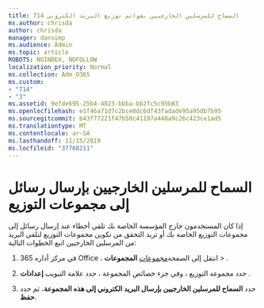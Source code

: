 ```yaml
---
title: 714 السماح للمرسلين الخارجيين بقوائم توزيع البريد الكتروني
ms.author: chrisda
author: chrisda
manager: dansimp
ms.audience: Admin
ms.topic: article
ROBOTS: NOINDEX, NOFOLLOW
localization_priority: Normal
ms.collection: Adm_O365
ms.custom:
- "714"
- "3"
ms.assetid: 9efde695-25b4-4023-bbba-bb2fc5c95b83
ms.openlocfilehash: e1f46a71d7c2bce0dc6df43fadade95a95db7b95
ms.sourcegitcommit: b43f77221f47b50c41197a448a9c26c423ce1ad5
ms.translationtype: MT
ms.contentlocale: ar-SA
ms.lasthandoff: 11/15/2019
ms.locfileid: "37768211"
---
```

# <a name="allow-external-senders-to-send-messages-to-distribution-groups"></a>السماح للمرسلين الخارجيين بإرسال رسائل إلى مجموعات التوزيع

إذا كان المستخدمون خارج المؤسسة الخاصة بك تلقي أخطاء عند إرسال رسائل إلى مجموعات التوزيع الخاصة بك أو تريد التحقق من تكوين مجموعات التوزيع لتلقي البريد من المرسلين الخارجيين اتبع الخطوات التالية:

1. في مركز أداره 365 Office ، انتقل إلى الصفحة[مجموعات](https://portal.office.com/adminportal/home#/groups) **المجموعات** > .  

2. حدد مجموعه التوزيع ، وفي جزء خصائص المجموعة ، حدد علامة التبويب **إعدادات** .

3. حدد **السماح للمرسلين الخارجيين بإرسال البريد الكتروني إلى هذه المجموعة**، ثم حدد **حفظ**.

